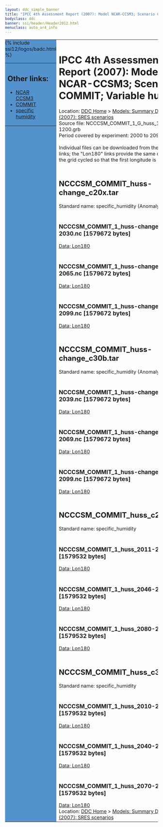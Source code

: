 ```yaml
---
layout: ddc_simple_banner
title: "IPCC 4th Assessment Report (2007): Model NCAR-CCSM3; Scenario COMMIT; Variable huss"
bodyclass: ddc
banner: ssi/header/Header2012.html
menuclass: auto_ar4_info
---
```



<table width="100%" border="0" cellspacing="0" cellpadding="0" style="border-collapse: collapse;">
<tr style="margin:0;padding:0;border:0;">
<td style="margin:0;padding:0;border:0;height:1pt;width:150pt;background:#5492CD;" valign="top" >

<div id="lh-col2" class="auto_ar4_info">
<table class="menumain" bgcolor="#5492CD" cellspacing="0" width="100%" border="0">
<tr><td>
<h2> Other links:</h2>
<ul>
<li><a href="/auto/ar4/model-NCAR-CCSM3.html">NCAR<br/>CCSM3</a></li>
<li><a href="/auto/ar4/scenario-COMMIT.html">COMMIT</a></li>
<li><a href="/auto/ar4/var-specific_humidity.html">specific humidity</a></li>
</ul>
</td></tr>
{% include ssi12/logos/badc.html %}
</table>
</div>
</td>
<td><h1>IPCC 4th Assessment Report (2007): Model NCAR-CCSM3; Scenario COMMIT; Variable huss</h1>

<!-- Breadcrumb1 -->
<div id="breadcrumb1" align="left">
Location: <a href="/index.html">DDC Home</a> > <a href="/sim/gcm_clim/">Models: Summary Data</a>
> <a href="/sim/gcm_clim/SRES_AR4/index.html">AR4 (2007): SRES scenarios</a>
</div>
<!-- End of Breadcrumb1 -->Source file: NCCCSM_COMMIT_1_G_huss_1-1200.grb
<br/>
Period covered by experiment: 2000 to 2099<br/>
<br/>Individual files can be downloaded from the "data" links; the "Lon180" links provide the same data
         with the grid cycled so that the first longitude is 180W<br/>
<br/><h2>NCCCSM_COMMIT_huss-change_c20x.tar</h2>
Standard name: specific_humidity (Anomaly)<br>
<br/><h3>NCCCSM_COMMIT_1_huss-change_2011-2030.nc [1579672 bytes]</h3>
<a href="http://apps.ipcc-data.org/cgi-bin/downl/ar4_nc/huss/NCCCSM_COMMIT_1_huss-change_2011-2030.nc">Data; </a><a href="http://apps.ipcc-data.org/cgi-bin/downl/ar4_nc/huss/NCCCSM_COMMIT_1_huss-change_2011-2030.cyto180.nc"> Lon180</a><br/>
<br/><h3>NCCCSM_COMMIT_1_huss-change_2046-2065.nc [1579672 bytes]</h3>
<a href="http://apps.ipcc-data.org/cgi-bin/downl/ar4_nc/huss/NCCCSM_COMMIT_1_huss-change_2046-2065.nc">Data; </a><a href="http://apps.ipcc-data.org/cgi-bin/downl/ar4_nc/huss/NCCCSM_COMMIT_1_huss-change_2046-2065.cyto180.nc"> Lon180</a><br/>
<br/><h3>NCCCSM_COMMIT_1_huss-change_2080-2099.nc [1579672 bytes]</h3>
<a href="http://apps.ipcc-data.org/cgi-bin/downl/ar4_nc/huss/NCCCSM_COMMIT_1_huss-change_2080-2099.nc">Data; </a><a href="http://apps.ipcc-data.org/cgi-bin/downl/ar4_nc/huss/NCCCSM_COMMIT_1_huss-change_2080-2099.cyto180.nc"> Lon180</a><br/>
<br/><h2>NCCCSM_COMMIT_huss-change_c30b.tar</h2>
Standard name: specific_humidity (Anomaly)<br>
<br/><h3>NCCCSM_COMMIT_1_huss-change_2010-2039.nc [1579672 bytes]</h3>
<a href="http://apps.ipcc-data.org/cgi-bin/downl/ar4_nc/huss/NCCCSM_COMMIT_1_huss-change_2010-2039.nc">Data; </a><a href="http://apps.ipcc-data.org/cgi-bin/downl/ar4_nc/huss/NCCCSM_COMMIT_1_huss-change_2010-2039.cyto180.nc"> Lon180</a><br/>
<br/><h3>NCCCSM_COMMIT_1_huss-change_2040-2069.nc [1579672 bytes]</h3>
<a href="http://apps.ipcc-data.org/cgi-bin/downl/ar4_nc/huss/NCCCSM_COMMIT_1_huss-change_2040-2069.nc">Data; </a><a href="http://apps.ipcc-data.org/cgi-bin/downl/ar4_nc/huss/NCCCSM_COMMIT_1_huss-change_2040-2069.cyto180.nc"> Lon180</a><br/>
<br/><h3>NCCCSM_COMMIT_1_huss-change_2070-2099.nc [1579672 bytes]</h3>
<a href="http://apps.ipcc-data.org/cgi-bin/downl/ar4_nc/huss/NCCCSM_COMMIT_1_huss-change_2070-2099.nc">Data; </a><a href="http://apps.ipcc-data.org/cgi-bin/downl/ar4_nc/huss/NCCCSM_COMMIT_1_huss-change_2070-2099.cyto180.nc"> Lon180</a><br/>
<br/><h2>NCCCSM_COMMIT_huss_c20x.tar</h2>
Standard name: specific_humidity<br>
<br/><h3>NCCCSM_COMMIT_1_huss_2011-2030.nc [1579532 bytes]</h3>
<a href="http://apps.ipcc-data.org/cgi-bin/downl/ar4_nc/huss/NCCCSM_COMMIT_1_huss_2011-2030.nc">Data; </a><a href="http://apps.ipcc-data.org/cgi-bin/downl/ar4_nc/huss/NCCCSM_COMMIT_1_huss_2011-2030.cyto180.nc"> Lon180</a><br/>
<br/><h3>NCCCSM_COMMIT_1_huss_2046-2065.nc [1579532 bytes]</h3>
<a href="http://apps.ipcc-data.org/cgi-bin/downl/ar4_nc/huss/NCCCSM_COMMIT_1_huss_2046-2065.nc">Data; </a><a href="http://apps.ipcc-data.org/cgi-bin/downl/ar4_nc/huss/NCCCSM_COMMIT_1_huss_2046-2065.cyto180.nc"> Lon180</a><br/>
<br/><h3>NCCCSM_COMMIT_1_huss_2080-2099.nc [1579532 bytes]</h3>
<a href="http://apps.ipcc-data.org/cgi-bin/downl/ar4_nc/huss/NCCCSM_COMMIT_1_huss_2080-2099.nc">Data; </a><a href="http://apps.ipcc-data.org/cgi-bin/downl/ar4_nc/huss/NCCCSM_COMMIT_1_huss_2080-2099.cyto180.nc"> Lon180</a><br/>
<br/><h2>NCCCSM_COMMIT_huss_c30b.tar</h2>
Standard name: specific_humidity<br>
<br/><h3>NCCCSM_COMMIT_1_huss_2010-2039.nc [1579532 bytes]</h3>
<a href="http://apps.ipcc-data.org/cgi-bin/downl/ar4_nc/huss/NCCCSM_COMMIT_1_huss_2010-2039.nc">Data; </a><a href="http://apps.ipcc-data.org/cgi-bin/downl/ar4_nc/huss/NCCCSM_COMMIT_1_huss_2010-2039.cyto180.nc"> Lon180</a><br/>
<br/><h3>NCCCSM_COMMIT_1_huss_2040-2069.nc [1579532 bytes]</h3>
<a href="http://apps.ipcc-data.org/cgi-bin/downl/ar4_nc/huss/NCCCSM_COMMIT_1_huss_2040-2069.nc">Data; </a><a href="http://apps.ipcc-data.org/cgi-bin/downl/ar4_nc/huss/NCCCSM_COMMIT_1_huss_2040-2069.cyto180.nc"> Lon180</a><br/>
<br/><h3>NCCCSM_COMMIT_1_huss_2070-2099.nc [1579532 bytes]</h3>
<a href="http://apps.ipcc-data.org/cgi-bin/downl/ar4_nc/huss/NCCCSM_COMMIT_1_huss_2070-2099.nc">Data; </a><a href="http://apps.ipcc-data.org/cgi-bin/downl/ar4_nc/huss/NCCCSM_COMMIT_1_huss_2070-2099.cyto180.nc"> Lon180</a><br/>
<!-- Breadcrumb2 -->
<div id="breadcrumb2" align="left">
Location: <a href="/index.html">DDC Home</a> > <a href="/sim/gcm_clim/">Models: Summary Data</a>
> <a href="/sim/gcm_clim/SRES_AR4/index.html">AR4 (2007): SRES scenarios</a>
</div>
<!-- End of Breadcrumb2 --></td></tr></table>
